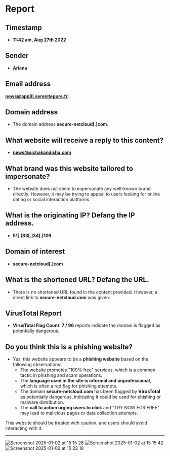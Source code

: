 
# Report

## Timestamp
- **11:42 am, Aug 27th 2022**

## Sender
- **Ariana**

## Email address
 **news@app9l.serenitepure.fr**.

## Domain address
- The domain address **secure-netcloud[.]com**.

## What website will receive a reply to this content?
- **news@aichakandisha.com**

## What brand was this website tailored to impersonate?
- The website does not seem to impersonate any well-known brand directly. However, it may be trying to appeal to users looking for online dating or social interaction platforms.

## What is the originating IP? Defang the IP address.
- **51[.]83[.]34[.]109** 

## Domain of interest
- **secure-netcloud[.]com**

## What is the shortened URL? Defang the URL.
- There is no shortened URL found in the content provided. However, a direct link to **secure-netcloud.com** was given.

## VirusTotal Report
- **VirusTotal Flag Count**: **7 / 96** reports indicate the domain is flagged as potentially dangerous.

## Do you think this is a phishing website?
- Yes, this website appears to be a **phishing website** based on the following observations:
  - The website promotes "100% free" services, which is a common tactic in phishing and scam operations.
  - The **language used in the site is informal and unprofessional**, which is often a red flag for phishing attempts.
  - The domain **secure-netcloud.com** has been flagged by **VirusTotal** as potentially dangerous, indicating it could be used for phishing or malware distribution.
  - The **call to action urging users to click** and "TRY NOW FOR FREE" may lead to malicious pages or data collection attempts.

This website should be treated with caution, and users should avoid interacting with it.

---
![Screenshot 2025-01-02 at 15 15 26](https://github.com/user-attachments/assets/fe9fa3e7-c132-4c36-b1fe-8232da431e3e)
![Screenshot 2025-01-02 at 15 15 42](https://github.com/user-attachments/assets/0f0a0d58-5cf6-4aca-8f29-9b3f52f61256)
![Screenshot 2025-01-02 at 15 22 18](https://github.com/user-attachments/assets/4081859c-bf23-443a-bda8-978ce3ccb9d6)
